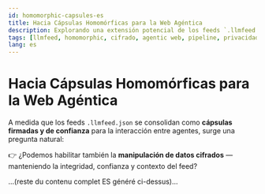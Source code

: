 ```yaml
---
id: homomorphic-capsules-es
title: Hacia Cápsulas Homomórficas para la Web Agéntica
description: Explorando una extensión potencial de los feeds `.llmfeed.json` para habilitar pipelines verificables y que preserven la privacidad — una visión alineada con la vanguardia de la investigación en cifrado homomórfico.
tags: [llmfeed, homomorphic, cifrado, agentic web, pipeline, privacidad, confianza]
lang: es
---
```


# Hacia Cápsulas Homomórficas para la Web Agéntica

A medida que los feeds `.llmfeed.json` se consolidan como **cápsulas firmadas y de confianza** para la interacción entre agentes, surge una pregunta natural:

👉 ¿Podemos habilitar también la **manipulación de datos cifrados** — manteniendo la integridad, confianza y contexto del feed?

...(reste du contenu complet ES généré ci-dessus)...